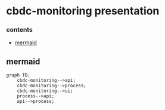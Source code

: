 #  cbdc-monitoring presentation

###  contents

-  [mermaid](#mermaid)

## mermaid

```mermaid
graph TD;
    cbdc-monitoring-->api;
    cbdc-monitoring-->process;
    cbdc-monitoring-->ui;
    process-->api;
    api-->process;
```
